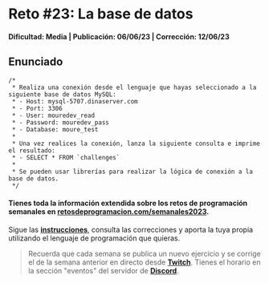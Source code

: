 # Reto #23: La base de datos
#### Dificultad: Media | Publicación: 06/06/23 | Corrección: 12/06/23

## Enunciado

```
/*
 * Realiza una conexión desde el lenguaje que hayas seleccionado a la siguiente base de datos MySQL:
 * - Host: mysql-5707.dinaserver.com
 * - Port: 3306
 * - User: mouredev_read
 * - Password: mouredev_pass
 * - Database: moure_test
 *
 * Una vez realices la conexión, lanza la siguiente consulta e imprime el resultado:
 * - SELECT * FROM `challenges`
 *
 * Se pueden usar librerías para realizar la lógica de conexión a la base de datos.
 */
```
#### Tienes toda la información extendida sobre los retos de programación semanales en **[retosdeprogramacion.com/semanales2023](https://retosdeprogramacion.com/semanales2023)**.

Sigue las **[instrucciones](../../README.md)**, consulta las correcciones y aporta la tuya propia utilizando el lenguaje de programación que quieras.

> Recuerda que cada semana se publica un nuevo ejercicio y se corrige el de la semana anterior en directo desde **[Twitch](https://twitch.tv/mouredev)**. Tienes el horario en la sección "eventos" del servidor de **[Discord](https://discord.gg/mouredev)**.